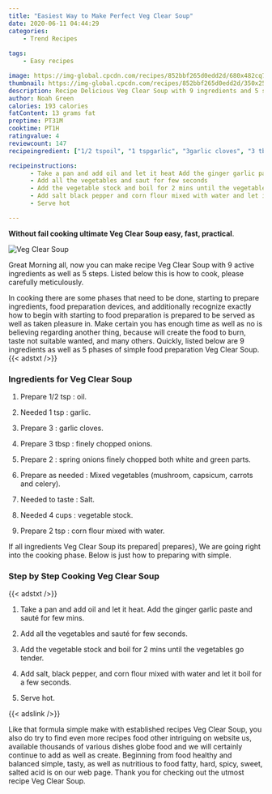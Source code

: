 ```yaml
---
title: "Easiest Way to Make Perfect Veg Clear Soup"
date: 2020-06-11 04:44:29
categories:
    - Trend Recipes
    
tags:
    - Easy recipes

image: https://img-global.cpcdn.com/recipes/852bbf265d0edd2d/680x482cq70/veg-clear-soup-recipe-main-photo.jpg
thumbnail: https://img-global.cpcdn.com/recipes/852bbf265d0edd2d/350x250cq70/veg-clear-soup-recipe-main-photo.jpg
description: Recipe Delicious Veg Clear Soup with 9 ingredients and 5 stages of easy cooking.
author: Noah Green
calories: 193 calories
fatContent: 13 grams fat
preptime: PT31M
cooktime: PT1H
ratingvalue: 4
reviewcount: 147
recipeingredient: ["1/2 tspoil", "1 tspgarlic", "3garlic cloves", "3 tbspfinely chopped onions", "2spring onions finely chopped both white and green parts", "as neededMixed vegetables mushroom capsicum carrots and celery", "to tasteSalt", "4 cupsvegetable stock", "2 tspcorn flour mixed with water"]

recipeinstructions: 
      - Take a pan and add oil and let it heat Add the ginger garlic paste and saut for few mins 
      - Add all the vegetables and saut for few seconds 
      - Add the vegetable stock and boil for 2 mins until the vegetables go tender 
      - Add salt black pepper and corn flour mixed with water and let it boil for a few seconds 
      - Serve hot

---
```




**Without fail cooking ultimate Veg Clear Soup easy, fast, practical**. 


![Veg Clear Soup](https://img-global.cpcdn.com/recipes/852bbf265d0edd2d/680x482cq70/veg-clear-soup-recipe-main-photo.jpg "Veg Clear Soup")




Great Morning all, now you can make recipe Veg Clear Soup with 9 active ingredients as well as 5 steps. Listed below this is how to cook, please carefully meticulously.

In cooking there are some phases that need to be done, starting to prepare ingredients, food preparation devices, and additionally recognize exactly how to begin with starting to food preparation is prepared to be served as well as taken pleasure in. Make certain you has enough time as well as no is believing regarding another thing, because will create the food to burn, taste not suitable wanted, and many others. Quickly, listed below are 9 ingredients as well as 5 phases of simple food preparation Veg Clear Soup.
{{< adstxt />}}

### Ingredients for Veg Clear Soup


1. Prepare 1/2 tsp : oil.

1. Needed 1 tsp : garlic.

1. Prepare 3 : garlic cloves.

1. Prepare 3 tbsp : finely chopped onions.

1. Prepare 2 : spring onions finely chopped both white and green parts.

1. Prepare as needed : Mixed vegetables (mushroom, capsicum, carrots and celery).

1. Needed to taste : Salt.

1. Needed 4 cups : vegetable stock.

1. Prepare 2 tsp : corn flour mixed with water.



If all ingredients Veg Clear Soup its prepared| prepares}, We are going right into the cooking phase. Below is just how to preparing with simple.

### Step by Step Cooking Veg Clear Soup

{{< adstxt />}}


1. Take a pan and add oil and let it heat. Add the ginger garlic paste and sauté for few mins.



1. Add all the vegetables and sauté for few seconds.



1. Add the vegetable stock and boil for 2 mins until the vegetables go tender.



1. Add salt, black pepper, and corn flour mixed with water and let it boil for a few seconds.



1. Serve hot.





{{< adslink />}}

Like that formula simple make with established recipes Veg Clear Soup, you also do try to find even more recipes food other intriguing on website us, available thousands of various dishes globe food and we will certainly continue to add as well as create. Beginning from food healthy and balanced simple, tasty, as well as nutritious to food fatty, hard, spicy, sweet, salted acid is on our web page. Thank you for checking out the utmost recipe Veg Clear Soup.
